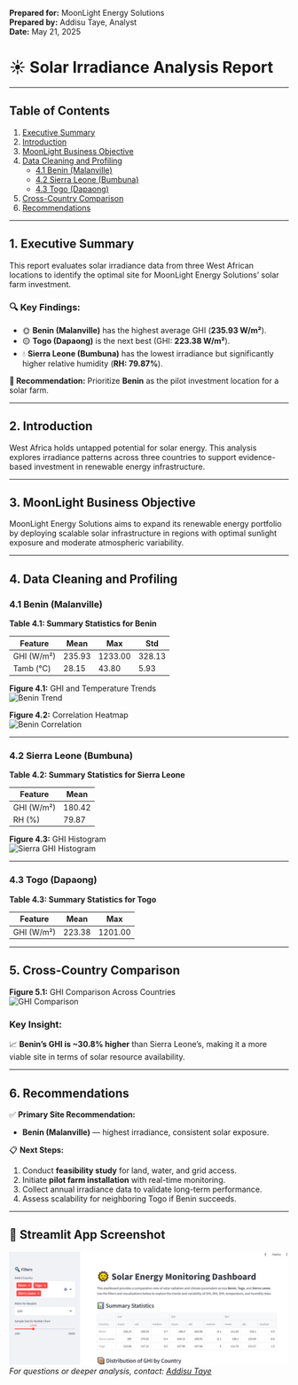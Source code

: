 **Prepared for:** MoonLight Energy Solutions  
**Prepared by:** Addisu Taye, Analyst  
**Date:** May 21, 2025  

# ☀️ Solar Irradiance Analysis Report  

---

## Table of Contents  
1. [Executive Summary](#1-executive-summary)  
2. [Introduction](#2-introduction)  
3. [MoonLight Business Objective](#3-moonlight-business-objective)  
4. [Data Cleaning and Profiling](#4-data-cleaning-and-profiling)  
   - [4.1 Benin (Malanville)](#41-benin-malanville)  
   - [4.2 Sierra Leone (Bumbuna)](#42-sierra-leone-bumbuna)  
   - [4.3 Togo (Dapaong)](#43-togo-dapaong)  
5. [Cross-Country Comparison](#5-cross-country-comparison)  
6. [Recommendations](#6-recommendations)  

---

## 1. Executive Summary  
This report evaluates solar irradiance data from three West African locations to identify the optimal site for MoonLight Energy Solutions’ solar farm investment.

### 🔍 Key Findings:
- 🌞 **Benin (Malanville)** has the highest average GHI (**235.93 W/m²**).
- 🟡 **Togo (Dapaong)** is the next best (GHI: **223.38 W/m²**).
- 💧 **Sierra Leone (Bumbuna)** has the lowest irradiance but significantly higher relative humidity (**RH: 79.87%**).

**📌 Recommendation:** Prioritize **Benin** as the pilot investment location for a solar farm.

---

## 2. Introduction  
West Africa holds untapped potential for solar energy. This analysis explores irradiance patterns across three countries to support evidence-based investment in renewable energy infrastructure.

---

## 3. MoonLight Business Objective  
MoonLight Energy Solutions aims to expand its renewable energy portfolio by deploying scalable solar infrastructure in regions with optimal sunlight exposure and moderate atmospheric variability.

---

## 4. Data Cleaning and Profiling  

### 4.1 Benin (Malanville)  

**Table 4.1: Summary Statistics for Benin**  

| Feature     | Mean    | Max     | Std     |  
|-------------|---------|---------|---------|  
| GHI (W/m²)  | 235.93  | 1233.00 | 328.13  |  
| Tamb (°C)   | 28.15   | 43.80   | 5.93    |  

**Figure 4.1:** GHI and Temperature Trends  
![Benin Trend](https://raw.githubusercontent.com/Addisu-Taye/Optimizing-MoonLight-Energy-Solutions/main/data/benin_ghi_trend.png)

**Figure 4.2:** Correlation Heatmap  
![Benin Correlation](https://raw.githubusercontent.com/Addisu-Taye/Optimizing-MoonLight-Energy-Solutions/main/data/benin_correlation.png)

---

### 4.2 Sierra Leone (Bumbuna)  

**Table 4.2: Summary Statistics for Sierra Leone**  

| Feature     | Mean    |  
|-------------|---------|  
| GHI (W/m²)  | 180.42  |  
| RH (%)      | 79.87   |  

**Figure 4.3:** GHI Histogram  
![Sierra GHI Histogram](https://raw.githubusercontent.com/Addisu-Taye/Optimizing-MoonLight-Energy-Solutions/main/data/sierra_histogram.png)

---

### 4.3 Togo (Dapaong)  

**Table 4.3: Summary Statistics for Togo**  

| Feature     | Mean    | Max     |  
|-------------|---------|---------|  
| GHI (W/m²)  | 223.38  | 1201.00 |  

---

## 5. Cross-Country Comparison  

**Figure 5.1:** GHI Comparison Across Countries  
![GHI Comparison](https://raw.githubusercontent.com/Addisu-Taye/Optimizing-MoonLight-Energy-Solutions/main/data/ghi_comparison_chart.png)

### Key Insight:
📈 **Benin’s GHI is ~30.8% higher** than Sierra Leone’s, making it a more viable site in terms of solar resource availability.

---

## 6. Recommendations  

✅ **Primary Site Recommendation:**  
- **Benin (Malanville)** — highest irradiance, consistent solar exposure.

📋 **Next Steps:**  
1. Conduct **feasibility study** for land, water, and grid access.  
2. Initiate **pilot farm installation** with real-time monitoring.  
3. Collect annual irradiance data to validate long-term performance.  
4. Assess scalability for neighboring Togo if Benin succeeds.  

---
## 📸 Streamlit App Screenshot

![Streamlit Screenshot](https://raw.githubusercontent.com/Addisu-Taye/Optimizing-MoonLight-Energy-Solutions/main/data/streamlit.png)
*For questions or deeper analysis, contact: [Addisu Taye](mailto:addtaye@gmail.com)*  
